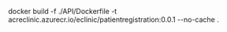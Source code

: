 docker build -f ./API/Dockerfile -t acreclinic.azurecr.io/eclinic/patientregistration:0.0.1 --no-cache .